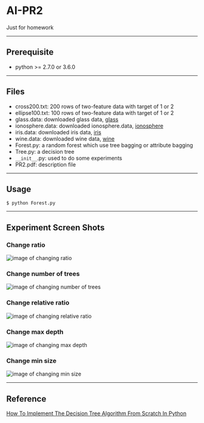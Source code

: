 # AI-PR2
Just for homework

***



## Prerequisite
* python >= 2.7.0 or 3.6.0

***



## Files
* cross200.txt: 200 rows of two-feature data with target of 1 or 2
* ellipse100.txt: 100 rows of two-feature data with target of 1 or 2
* glass.data: downloaded glass data, [glass](https://archive.ics.uci.edu/ml/datasets/glass+identification)
* ionosphere.data: downloaded ionosphere.data, [ionosphere](https://archive.ics.uci.edu/ml/datasets/ionosphere)
* iris.data: downloaded iris data, [iris](https://archive.ics.uci.edu/ml/datasets/Iris)
* wine.data: downloaded wine data, [wine](https://archive.ics.uci.edu/ml/datasets/Wine)
* Forest.py: a random forest which use tree bagging or attribute bagging
* Tree.py: a decision tree
* `__init__`.py: used to do some experiments
* PR2.pdf: description file

***



## Usage
```
$ python Forest.py
```



***



## Experiment Screen Shots

### Change ratio
![image of changing ratio](https://github.com/steven112163/AI-PR2/blob/master/experiment%20screen%20shots/03%20iris%20ratio.png)

### Change number of trees
![image of changing number of trees](https://github.com/steven112163/AI-PR2/blob/master/experiment%20screen%20shots/09%20iris%20numTree.png)

### Change relative ratio
![image of changing relative ratio](https://github.com/steven112163/AI-PR2/blob/master/experiment%20screen%20shots/13%20iris%20relativeRatio.png)

### Change max depth
![image of changing max depth](https://github.com/steven112163/AI-PR2/blob/master/experiment%20screen%20shots/19%20iris%20maxDepth.png)

### Change min size
![image of changing min size](https://github.com/steven112163/AI-PR2/blob/master/experiment%20screen%20shots/25%20iris%20minSize.png)



***



## Reference
[How To Implement The Decision Tree Algorithm From Scratch In Python](https://machinelearningmastery.com/implement-decision-tree-algorithm-scratch-python/)
